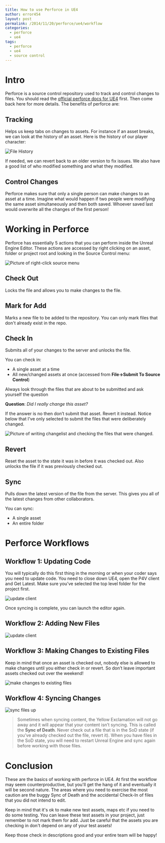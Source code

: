 ```yaml
---
title: How to use Perforce in UE4
author: error454
layout: post
permalink: /2014/11/20/perforce/ue4/workflow
categories:
  - perforce
  - ue4
tags:
  - perforce
  - ue4
  - source control
---
```


# Intro #
Perforce is a source control repository used to track and control changes to files. You should read the [official perforce docs for UE4](https://docs.unrealengine.com/latest/INT/Engine/UI/SourceControl/index.html) first. Then come back here for more details. The benefits of perforce are:

## Tracking ##
Helps us keep tabs on changes to assets. For instance if an asset breaks, we can look at the history of an asset. Here is the history of our player character:

<img src='{{ site.url }}/assets/uploads/2014/11/filehistory.jpg' alt='File History'>
<!--more-->

If needed, we can revert back to an older version to fix issues. We also have a good list of who modified something and what they modified.

## Control Changes ##
Perforce makes sure that only a single person can make changes to an asset at a time. Imagine what would happen if two people were modifying the same asset simultaneously and then both saved. Whoever saved last would overwrite all the changes of the first person!

# Working in Perforce #
Perforce has essentially 5 actions that you can perform inside the Unreal Engine Editor. These actions are accessed by right clicking on an asset, folder or project root and looking in the Source Control menu:

<img src='{{ site.url }}/assets/uploads/2014/11/rightclick.jpg' alt='Picture of right-click source menu'>

## Check Out ##
Locks the file and allows you to make changes to the file.

## Mark for Add ##
Marks a new file to be added to the repository. You can only mark files that don't already exist in the repo.

## Check In ##
Submits all of your changes to the server and unlocks the file.

You can check in:

* A single asset at a time
* All new/changed assets at once (accessed from **File->Submit To Source Control**)

Always look through the files that are about to be submitted and ask yourself the question

**Question**:  *Did I really change this asset?*

If the answer is no then don’t submit that asset. Revert it instead. Notice below that I've only selected to submit the files that were deliberately changed.

<img src='{{ site.url }}/assets/uploads/2014/11/submitfiles.jpg' alt='Picture of writing changelist and checking the files that were changed.'>

## Revert ##
Reset the asset to the state it was in before it was checked out. Also unlocks the file if it was previously checked out.

## Sync ##
Pulls down the latest version of the file from the server. This gives you all of the latest changes from other collaborators.

You can sync:

* A single asset
* An entire folder

# Perforce Workflows #

## Workflow 1: Updating Code ##
You will typically do this first thing in the morning or when your coder says you need to update code. You need to close down UE4, open the P4V client and Get Latest. Make sure you’ve selected the top level folder for the project first.

<img src='{{ site.url }}/assets/uploads/2014/11/p4v-client-update.jpg' alt='update client'>

Once syncing is complete, you can launch the editor again.

## Workflow 2: Adding New Files ##
<img src='{{ site.url }}/assets/uploads/2014/11/addnew.png' alt='update client'>

## Workflow 3: Making Changes to Existing Files ##
Keep in mind that once an asset is checked out, nobody else is allowed to make changes until you either check in or revert. So don’t leave important assets checked out over the weekend!

<img src='{{ site.url }}/assets/uploads/2014/11/workflow1.png' alt='make changes to existing files'>

## Workflow 4: Syncing Changes ##

<img src='{{ site.url }}/assets/uploads/2014/11/syncworkflow.png' alt='sync files up'>

> Sometimes when syncing content, the Yellow Exclamation will not go away and it will appear that your content isn’t syncing. This is called the **Sync of Death**. Never check out a file that is in the SoD state (if you’ve already checked out the file, revert it). When you have files in the SoD state, you will need to restart Unreal Engine and sync again before working with those files.

# Conclusion #
These are the basics of working with perforce in UE4. At first the workflow may seem counterproductive, but you'll get the hang of it and eventually it will be second nature. The areas where you need to exercise the most caution are the buggy Sync of Death and the accidental Check-In of files that you did not intend to edit.

Keep in mind that it's ok to make new test assets, maps etc if you need to do some testing. You can leave these test assets in your project, just remember to not mark them for add. Just be careful that the assets you are checking in don't depend on any of your test assets! 

Keep those check in descriptions good and your entire team will be happy!